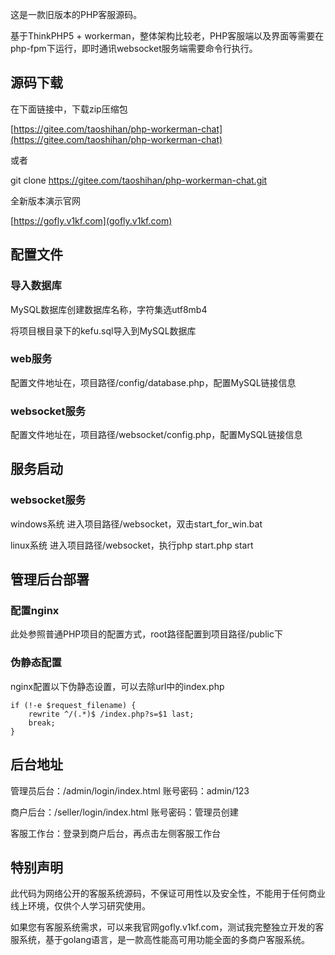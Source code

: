 这是一款旧版本的PHP客服源码。

基于ThinkPHP5 + workerman，整体架构比较老，PHP客服端以及界面等需要在php-fpm下运行，即时通讯websocket服务端需要命令行执行。

## 源码下载

在下面链接中，下载zip压缩包

[https://gitee.com/taoshihan/php-workerman-chat](https://gitee.com/taoshihan/php-workerman-chat)

或者

git clone https://gitee.com/taoshihan/php-workerman-chat.git

全新版本演示官网

[https://gofly.v1kf.com](gofly.v1kf.com)

## 配置文件

### 导入数据库

MySQL数据库创建数据库名称，字符集选utf8mb4

将项目根目录下的kefu.sql导入到MySQL数据库

### web服务
配置文件地址在，项目路径/config/database.php，配置MySQL链接信息

### websocket服务

配置文件地址在，项目路径/websocket/config.php，配置MySQL链接信息

## 服务启动

### websocket服务

windows系统 进入项目路径/websocket，双击start_for_win.bat

linux系统 进入项目路径/websocket，执行php start.php start

## 管理后台部署

### 配置nginx

此处参照普通PHP项目的配置方式，root路径配置到项目路径/public下

### 伪静态配置

nginx配置以下伪静态设置，可以去除url中的index.php

```
if (!-e $request_filename) {
	rewrite ^/(.*)$ /index.php?s=$1 last;
	break;
}
```

## 后台地址

管理员后台：/admin/login/index.html   账号密码：admin/123

商户后台：/seller/login/index.html  账号密码：管理员创建

客服工作台：登录到商户后台，再点击左侧客服工作台

## 特别声明
此代码为网络公开的客服系统源码，不保证可用性以及安全性，不能用于任何商业线上环境，仅供个人学习研究使用。

如果您有客服系统需求，可以来我官网gofly.v1kf.com，测试我完整独立开发的客服系统，基于golang语言，是一款高性能高可用功能全面的多商户客服系统。
